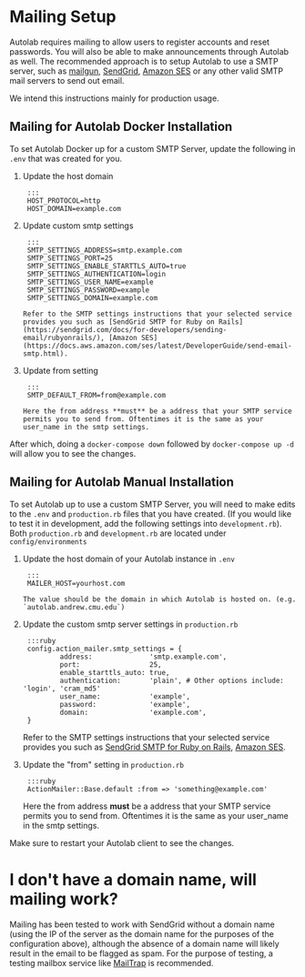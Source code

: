 # Mailing Setup

Autolab requires mailing to allow users to register accounts and reset passwords. You will also be able to make announcements through Autolab as well. The recommended approach is to setup Autolab to use a SMTP server, such as [mailgun](https://mailgun.com), [SendGrid](https://sendgrid.com), [Amazon SES](https://aws.amazon.com/ses/) or any other valid SMTP mail servers to send out email.

We intend this instructions mainly for production usage. 

## Mailing for Autolab Docker Installation
To set Autolab Docker up for a custom SMTP Server, update the following in `.env` that was created for you. 

1. Update the host domain

        :::
        HOST_PROTOCOL=http
        HOST_DOMAIN=example.com

2. Update custom smtp settings

        :::
        SMTP_SETTINGS_ADDRESS=smtp.example.com
        SMTP_SETTINGS_PORT=25
        SMTP_SETTINGS_ENABLE_STARTTLS_AUTO=true
        SMTP_SETTINGS_AUTHENTICATION=login
        SMTP_SETTINGS_USER_NAME=example
        SMTP_SETTINGS_PASSWORD=example
        SMTP_SETTINGS_DOMAIN=example.com

       Refer to the SMTP settings instructions that your selected service provides you such as [SendGrid SMTP for Ruby on Rails](https://sendgrid.com/docs/for-developers/sending-email/rubyonrails/), [Amazon SES](https://docs.aws.amazon.com/ses/latest/DeveloperGuide/send-email-smtp.html).

3. Update from setting

        :::
        SMTP_DEFAULT_FROM=from@example.com

       Here the from address **must** be a address that your SMTP service permits you to send from. Oftentimes it is the same as your user_name in the smtp settings.

After which, doing a `docker-compose down` followed by `docker-compose up -d` will allow you to see the changes.

## Mailing for Autolab Manual Installation
To set Autolab up to use a custom SMTP Server, you will need to make edits to the `.env` and `production.rb` files that you have created. (If you would like to test it in development, add the following settings into `development.rb`). Both `production.rb` and `development.rb` are located under `config/environments`

1. Update the host domain of your Autolab instance in `.env`

        :::
        MAILER_HOST=yourhost.com

       The value should be the domain in which Autolab is hosted on. (e.g. `autolab.andrew.cmu.edu`)

2. Update the custom smtp server settings in `production.rb`
   
        :::ruby
        config.action_mailer.smtp_settings = {
                address:              'smtp.example.com',
                port:                 25,
                enable_starttls_auto: true,
                authentication:       'plain', # Other options include: 'login', 'cram_md5'
                user_name:            'example',
                password:             'example',
                domain:               'example.com',
        }
        
      Refer to the SMTP settings instructions that your selected service provides you such as [SendGrid SMTP for Ruby on Rails](https://sendgrid.com/docs/for-developers/sending-email/rubyonrails/), [Amazon SES](https://docs.aws.amazon.com/ses/latest/DeveloperGuide/send-email-smtp.html).

3. Update the "from" setting in `production.rb`
   
        :::ruby
        ActionMailer::Base.default :from => 'something@example.com'
  
      Here the from address **must** be a address that your SMTP service permits you to send from. Oftentimes it is the same as your user_name in the smtp settings.

Make sure to restart your Autolab client to see the changes.

# I don't have a domain name, will mailing work?
Mailing has been tested to work with SendGrid without a domain name (using the IP of the server as the domain name for the purposes of the configuration above), although the absence of a domain name will likely result in the email to be flagged as spam. For the purpose of testing, a testing mailbox service like [MailTrap](https://mailtrap.io/) is recommended.